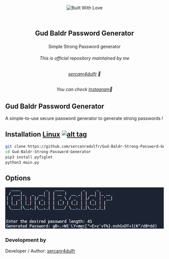 <p align=center>
  <img title="Built With Love" src="https://forthebadge.com/images/badges/built-with-love.svg"></p>
  
  <br>
  
##   <p align="center">Gud Baldr Password Generator
  <p align="center">Simple Strong Password generator




###### <p align="center"> *This is official repository maintained by me*</center> </p>
###### <p align="center"> *[sercanr4dulfr](https://www.instagram.com/therealradulfr/) 🍺*</center> </p>
###### <p align="center"> *You can check [Instagram](https://www.instagram.com/therealradulfr/)🍺*</center> </p>
  
  
## Gud Baldr Password Generator
 
 A simple-to-use secure password generator to generate strong passwords !
  

 

## Installation [Linux](https://wikipedia.org/wiki/Linux) [![alt tag](http://icons.iconarchive.com/icons/dakirby309/simply-styled/32/OS-Linux-icon.png)](https://en.wikipedia.org/wiki/Linux)

```bash
git clone https://github.com/sercanradulfr/Gud-Baldr-Strong-Password-Generator.git
cd Gud-Baldr-Strong-Password-Generator
pip3 install pyfiglet
python3 main.py
```
## Options
![Gud Baldr Password Generator Image](https://github.com/sercanradulfr/Gud-Baldr-Strong-Password-Generator/blob/main/gbpassgen.png "Gud Baldr Passowrd Generator Image")




 

 ### Development by

Developer / Author: [sercanr4dulfr](https://www.instagram.com/therealradulfr/)

